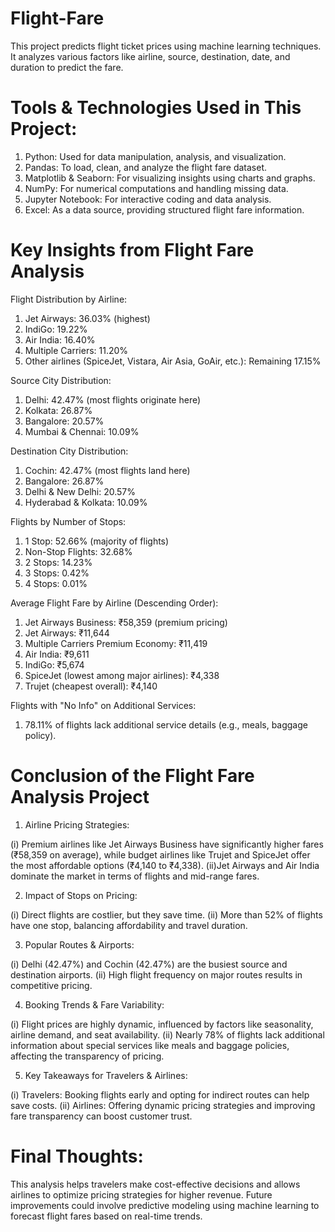 # Flight-Fare
This project predicts flight ticket prices using machine learning techniques. It analyzes various factors like airline, source, destination, date, and duration to predict the fare.

# Tools & Technologies Used in This Project:

1. Python: Used for data manipulation, analysis, and visualization.
2. Pandas: To load, clean, and analyze the flight fare dataset.
3. Matplotlib & Seaborn: For visualizing insights using charts and graphs.
4. NumPy: For numerical computations and handling missing data.
5. Jupyter Notebook: For interactive coding and data analysis.
6. Excel: As a data source, providing structured flight fare information.

# Key Insights from Flight Fare Analysis 
Flight Distribution by Airline:

1. Jet Airways: 36.03% (highest)
2. IndiGo: 19.22%
3. Air India: 16.40%
4. Multiple Carriers: 11.20%
5. Other airlines (SpiceJet, Vistara, Air Asia, GoAir, etc.): Remaining 17.15%

Source City Distribution:

1. Delhi: 42.47% (most flights originate here)
2. Kolkata: 26.87%
3. Bangalore: 20.57%
4. Mumbai & Chennai: 10.09%

Destination City Distribution:

1. Cochin: 42.47% (most flights land here)
2. Bangalore: 26.87%
3. Delhi & New Delhi: 20.57%
4. Hyderabad & Kolkata: 10.09%

Flights by Number of Stops:

1. 1 Stop: 52.66% (majority of flights)
2. Non-Stop Flights: 32.68%
3. 2 Stops: 14.23%
4. 3 Stops: 0.42%
5. 4 Stops: 0.01%

Average Flight Fare by Airline (Descending Order):

1. Jet Airways Business: ₹58,359 (premium pricing)
2. Jet Airways: ₹11,644
3. Multiple Carriers Premium Economy: ₹11,419
4. Air India: ₹9,611
5. IndiGo: ₹5,674
6. SpiceJet (lowest among major airlines): ₹4,338
7. Trujet (cheapest overall): ₹4,140

Flights with "No Info" on Additional Services:

1. 78.11% of flights lack additional service details (e.g., meals, baggage policy).

# Conclusion of the Flight Fare Analysis Project

1. Airline Pricing Strategies:

(i) Premium airlines like Jet Airways Business have significantly higher fares (₹58,359 on average), while budget airlines like Trujet and SpiceJet offer the most affordable options (₹4,140 to ₹4,338).
(ii)Jet Airways and Air India dominate the market in terms of flights and mid-range fares.

2. Impact of Stops on Pricing:

(i) Direct flights are costlier, but they save time.
(ii) More than 52% of flights have one stop, balancing affordability and travel duration.

3. Popular Routes & Airports:

(i) Delhi (42.47%) and Cochin (42.47%) are the busiest source and destination airports.
(ii) High flight frequency on major routes results in competitive pricing.

4. Booking Trends & Fare Variability:

(i) Flight prices are highly dynamic, influenced by factors like seasonality, airline demand, and seat availability.
(ii) Nearly 78% of flights lack additional information about special services like meals and baggage policies, affecting the transparency of pricing.

5. Key Takeaways for Travelers & Airlines:

(i) Travelers: Booking flights early and opting for indirect routes can help save costs.
(ii) Airlines: Offering dynamic pricing strategies and improving fare transparency can boost customer trust.

# Final Thoughts:
This analysis helps travelers make cost-effective decisions and allows airlines to optimize pricing strategies for higher revenue. Future improvements could involve predictive modeling using machine learning to forecast flight fares based on real-time trends.
